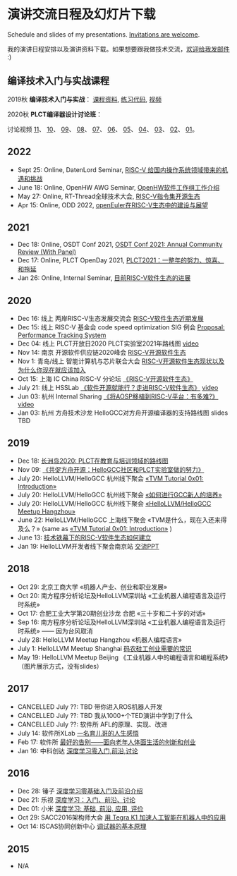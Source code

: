 # 演讲交流日程及幻灯片下载

Schedule and slides of my presentations. [Invitations are welcome](mailto:lazyparser@gmail.com).

我的演讲日程安排以及演讲资料下载。如果想要跟我做技术交流，[欢迎给我发邮件](mailto:lazyparser@gmail.com) :)

## 编译技术入门与实战课程

2019秋 **编译技术入门与实战**：
[课程资料](https://github.com/lazyparser/becoming-a-compiler-engineer),
[练习代码](https://github.com/lazyparser/becoming-a-compiler-engineer-codes),
[视频](https://www.bilibili.com/video/av78503049)

2020秋 **PLCT编译器设计讨论班**：

讨论视频
[11](https://www.bilibili.com/video/BV1kp4y1z7JU)、
[10](https://www.bilibili.com/video/BV1nv411r7yf)、
[09](https://www.bilibili.com/video/BV1iz4y1y7Xe)、
[08](https://www.bilibili.com/video/BV1hv411r7ns)、
[07](https://www.bilibili.com/video/bv1PA411j79G)、
[06](https://www.bilibili.com/video/BV1Tz4y1y7Ng)、
[05](https://www.bilibili.com/video/BV14t4y1e7nJ)、
[04](https://www.bilibili.com/video/BV1Qt4y1Y7yc)、
[03](https://www.bilibili.com/video/bv1Ky4y1879o)、
[02](https://www.bilibili.com/video/BV1zA41177SH)、
[01](https://www.bilibili.com/video/BV1454y1m7EF)。

## 2022

- Sept 25: Online, DatenLord Seminar, [RISC-V 给国内操作系统领域带来的机遇和挑战](slides/20220925-RISCV-OS.pdf)
- June 18: Online, OpenHW AWG Seminar, [OpenHW软件工作组工作介绍](slides/20220618-OpenHW-AWG-Software-TG-Intro-v2.pdf)
- May 27: Online, RT-Thread全球技术大会, [RISC-V指令集开源生态](slides/20220527-RV-Soft-Ecosystem.pdf)
- Apr 15: Online, ODD 2022, [openEuler在RISC-V生态中的建设与展望](slides/20220415-openEuler-Dev-Day-RISC-V.pdf)

## 2021

- Dec 18: Online, OSDT Conf 2021, [OSDT Conf 2021: Annual Community Review (With Panel)](slides/20211218-OSDTConf2021.pdf)
- Dec 17: Online, PLCT OpenDay 2021, [PLCT2021：一整年的努力、惊喜、和拖延](slides/20211217-PLCT2021-Reflection.pdf)
- Jan 26: Online, Internal Seminar, [目前RISC-V软件生态的进展](slides/20210126-RISCV-SW-OBTF.pdf)

## 2020

- Dec 16: 线上 两岸RISC-V生态发展交流会 [RISC-V软件生态近期发展](slides//20201216-RISCV-Meeting-between-mainland-taiwan.pdf)
- Dec 15: 线上 RISC-V 基金会 code speed optimization SIG 例会 [Proposal: Performance Tracking System](slides//20201215-proposal-code-speed-tracker.pdf)
- Dec 04: 线上 PLCT开放日2020 PLCT实验室2021年路线图 [video](https://www.bilibili.com/video/BV1wt4y1k7cN?p=1)
- Nov 14: 南京 开源软件供应链2020峰会 [RISC-V开源软件生态](slides/20201114-RISC-V-Open-Source-Ecosystem.pdf)
- Nov 1: 青岛/线上 智能计算机与芯片联合大会 [RISC-V开源软件生态现状以及为什么你现在就应该加入](slides/20201101-RISCV-Software-Ecosystem.pdf)
- Oct 15: 上海 IC China RISC-V 分论坛 [《RISC-V开源软件生态》](slides/20201015-RISCV-Software-Ecosystem.pdf)
- July 21: 线上 HSSLab [《软件开源就能行？走进RISC-V软件生态》](slides/20200721-RISCV-for-HSSLab-v1.pdf) [video](https://www.bilibili.com/video/BV1L5411a7Zg)
- Jun 03: 杭州 Internal Sharing [《将AOSP移植到RISC-V平台：有多难?》](slides/20200603-AOSP-RISCV-Porting-Survey.pdf) [video](https://www.bilibili.com/video/BV1wC4y1a7Za)
- Jan 03: 杭州 方舟技术沙龙 HelloGCC对方舟开源编译器的支持路线图 slides TBD

## 2019

- Dec 18: [长洲岛2020: PLCT在教育与培训领域的路线图](https://github.com/isrc-cas/PLCT-OpenDay-2019/blob/master/05-wuwei-Changzhoudao2020plan.pdf)
- Nov 09: [《共促方舟开源：HelloGCC社区和PLCT实验室做的努力》](slides/20191109-OSDT19-OpenArkCompiler.pdf)
- July 20: HelloLLVM/HelloGCC 杭州线下聚会 [«TVM Tutorial 0x01: Introduction»](slides/20190720-tvm-intro.pdf)
- July 20: HelloLLVM/HelloGCC 杭州线下聚会 [«如何进行GCC新人的培养»](slides/20190720-Why-and-How-to-Bringup-New-GCC-Contributors.pdf)
- July 20: HelloLLVM/HelloGCC 杭州线下聚会 [«HelloLLVM/HelloGCC Meetup Hangzhou»](slides/20190720-hellollvm-hangzhou.pdf)
- June 22: HelloLLVM/HelloGCC 上海线下聚会 «TVM是什么，现在入还来得及么？» (same as [«TVM Tutorial 0x01: Introduction»](slides/20190720-tvm-intro.pdf) )
- June 13: [技术铁幕下的RISC-V软件生态如何建立](slides/20190613-build-software-ecosystem-for-RISC-V.pdf)
- Jan 19: HelloLLVM开发者线下聚会南京站 [交流PPT](slides/20190119-HelloLLVM-Nanjing.pdf)

## 2018

- Oct 29: 北京工商大学 «机器人产业、创业和职业发展»
- Oct 20: 南方程序分析论坛及HelloLLVM深圳站 «工业机器人编程语言及运行时系统»
- Oct 17: 合肥工业大学第20期创业沙龙 合肥 «三十岁和二十岁的对话»
- Sep 16: 南方程序分析论坛及HelloLLVM深圳站 «工业机器人编程语言及运行时系统» —— 因为台风取消
- July 28: HelloLLVM Meetup Hangzhou «机器人编程语言»
- July 1: HelloLLVM Meetup Shanghai [码农硅工创业需要的常识](slides/20180701-HelloLLVM-Shanghai.pdf)
- May 19: HelloLLVM Meetup Beijing 《工业机器人中的编程语言和编程系统》（图片展示方式，没有slides）

## 2017

- CANCELLED July ??: TBD 带你进入ROS机器人开发
- CANCELLED July ??: TBD 我从1000+个TED演讲中学到了什么
- CANCELLED July ??: 软件所 AFL的原理、实现、改进
- July 14: 软件所XLab [一名育儿哥的人生感悟](slides/20170714-being-parents-github.pdf)
- Feb 17: 软件所 [最好的告别——面向老年人体面生活的创新和创业](slides/20170217-being-mortal-github.pdf)
- Jan 16: 中科创达 [深度学习零入门,前沿,讨论](slides/20170116-thundersoft-DeepLearning-4x3.pdf)

## 2016

- Dec 28: 锤子 [深度学习零基础入门及前沿介绍](slides/20161228-smartisan-DeepLearning.pdf)
- Dec 21: 乐视 [深度学习：入门、前沿、讨论](slides/20161221-letv-DeepLearning.pdf)
- Dec 01: 小米 [深度学习: 基础, 前沿, 应用, 评价](slides/20161201-xiaomi-DeepLearning.pdf)
- Oct 29: SACC2016架构师大会 [用 Tegra K1 加速人工智能在机器人中的应用](https://github.com/lazyparser/osdt16talk/blob/master/WeiWu-SACC16-OSDT16.pdf)
- Oct 14: ISCAS协同创新中心 [调试器的基本原理](https://github.com/lazyparser/slides-debugger-introduction/blob/master/%E8%B0%83%E8%AF%95%E5%99%A8%E7%9A%84%E5%9F%BA%E6%9C%AC%E5%8E%9F%E7%90%86%20-%20github.pdf)

## 2015

- N/A
